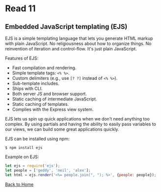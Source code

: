 # Read 11

## Embedded JavaScript templating (EJS)

 EJS is a simple templating language that lets you generate HTML markup with plain JavaScript. No religiousness about how to organize things. No reinvention of iteration and control-flow. It's just plain JavaScript.

Features of EJS:

* Fast compilation and rendering.
* Simple template tags: `<% %>`.
* Custom delimiters (e.g., use `[? ?]` instead of `<% %>`).
* Sub-template includes.
* Ships with CLI.
* Both server JS and browser support.
* Static caching of intermediate JavaScript.
* Static caching of templates.
* Complies with the Express view system.

EJS lets us spin up quick applications when we don’t need anything too complex. By using partials and having the ability to easily pass variables to our views, we can build some great applications quickly.

EJS can be installed using npm:

```shell
$ npm install ejs
```

Example on EJS:

```js
let ejs = require('ejs');
let people = ['geddy', 'neil', 'alex'];
let html = ejs.render('<%= people.join(", "); %>', {people: people});
```

[Back to Home](README.md)
